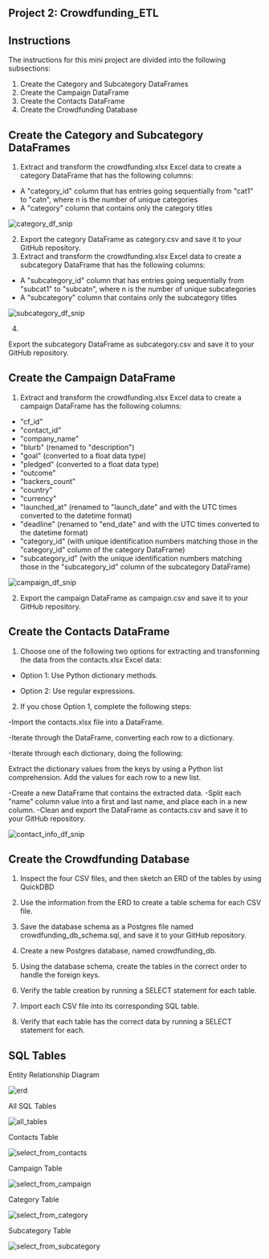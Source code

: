 ## Project 2: Crowdfunding_ETL

Instructions
----------------------
The instructions for this mini project are divided into the following subsections:
1. Create the Category and Subcategory DataFrames
2. Create the Campaign DataFrame
3. Create the Contacts DataFrame
4. Create the Crowdfunding Database

Create the Category and Subcategory DataFrames
----------------------
1) Extract and transform the crowdfunding.xlsx Excel data to create a category DataFrame that has the following columns:
- A "category_id" column that has entries going sequentially from "cat1" to "catn", where n is the number of unique categories
- A "category" column that contains only the category titles

![category_df_snip](https://github.com/tgrishanina/Crowdfunding_ETL/blob/alanis/Images/category_df_snip.png)

2) Export the category DataFrame as category.csv and save it to your GitHub repository.
3) Extract and transform the crowdfunding.xlsx Excel data to create a subcategory DataFrame that has the following columns:
- A "subcategory_id" column that has entries going sequentially from "subcat1" to "subcatn", where n is the number of unique subcategories
- A "subcategory" column that contains only the subcategory titles

![subcategory_df_snip](https://github.com/tgrishanina/Crowdfunding_ETL/blob/alanis/Images/subcategory_df_snip.png)

4)
 Export the subcategory DataFrame as subcategory.csv and save it to your GitHub repository.

Create the Campaign DataFrame
----------------------
1) Extract and transform the crowdfunding.xlsx Excel data to create a campaign DataFrame has the following columns:
- "cf_id"
- "contact_id"
- "company_name"
- "blurb" (renamed to "description")
- "goal" (converted to a float data type)
- "pledged" (converted to a float data type)
- "outcome"
- "backers_count"
- "country"
- "currency"
- "launched_at" (renamed to "launch_date" and with the UTC times converted to the datetime format)
- "deadline" (renamed to "end_date" and with the UTC times converted to the datetime format)
- "category_id" (with unique identification numbers matching those in the "category_id" column of the category DataFrame)
- "subcategory_id" (with the unique identification numbers matching those in the "subcategory_id" column of the subcategory DataFrame)

![campaign_df_snip](https://github.com/tgrishanina/Crowdfunding_ETL/blob/alanis/Images/campaign_df_snip.png)

2) Export the campaign DataFrame as campaign.csv and save it to your GitHub repository.

Create the Contacts DataFrame
----------------------
1) Choose one of the following two options for extracting and transforming the data from the contacts.xlsx Excel data:

- Option 1: Use Python dictionary methods.

- Option 2: Use regular expressions.

2) If you chose Option 1, complete the following steps:

-Import the contacts.xlsx file into a DataFrame.

-Iterate through the DataFrame, converting each row to a dictionary.

-Iterate through each dictionary, doing the following:

Extract the dictionary values from the keys by using a Python list comprehension.
Add the values for each row to a new list.

-Create a new DataFrame that contains the extracted data.
-Split each "name" column value into a first and last name, and place each in a new column.
-Clean and export the DataFrame as contacts.csv and save it to your GitHub repository.

![contact_info_df_snip](https://github.com/tgrishanina/Crowdfunding_ETL/blob/alanis/Images/contact_info_df_snip.png)


Create the Crowdfunding Database
----------------------
1) Inspect the four CSV files, and then sketch an ERD of the tables by using QuickDBD

2) Use the information from the ERD to create a table schema for each CSV file.

3) Save the database schema as a Postgres file named crowdfunding_db_schema.sql, and save it to your GitHub repository.

4) Create a new Postgres database, named crowdfunding_db.

5) Using the database schema, create the tables in the correct order to handle the foreign keys.

6) Verify the table creation by running a SELECT statement for each table.

7) Import each CSV file into its corresponding SQL table.

8) Verify that each table has the correct data by running a SELECT statement for each.

SQL Tables
----------------------
Entity Relationship Diagram

![erd](https://github.com/tgrishanina/Crowdfunding_ETL/blob/main/Images/erd.png)



All SQL Tables

![all_tables](https://github.com/tgrishanina/Crowdfunding_ETL/blob/main/Images/all_tables.png)


Contacts Table

![select_from_contacts](https://github.com/tgrishanina/Crowdfunding_ETL/blob/main/Images/select_from_contacts.png)


Campaign Table

![select_from_campaign](https://github.com/tgrishanina/Crowdfunding_ETL/blob/main/Images/select_from_campaign.png)


Category Table

![select_from_category](https://github.com/tgrishanina/Crowdfunding_ETL/blob/main/Images/select_from_category.png)


Subcategory Table

![select_from_subcategory](https://github.com/tgrishanina/Crowdfunding_ETL/blob/main/Images/select_from_subcategory.png)


